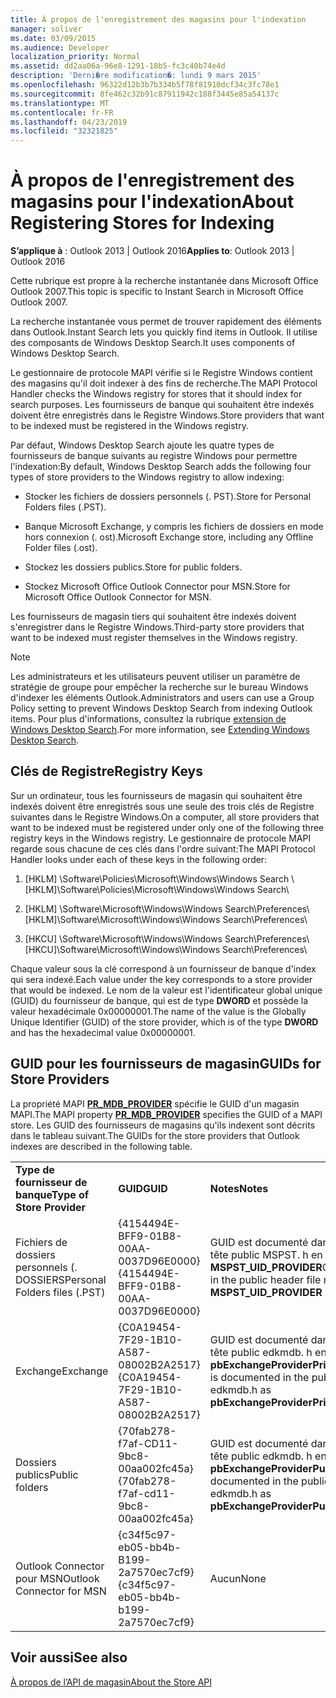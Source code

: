 ```yaml
---
title: À propos de l'enregistrement des magasins pour l'indexation
manager: soliver
ms.date: 03/09/2015
ms.audience: Developer
localization_priority: Normal
ms.assetid: dd2aa06a-96e8-1291-18b5-fc3c40b74e4d
description: 'Derni�re modification�: lundi 9 mars 2015'
ms.openlocfilehash: 96322d12b3b7b334b5f78f81910dcf34c3fc78e1
ms.sourcegitcommit: 8fe462c32b91c87911942c188f3445e85a54137c
ms.translationtype: MT
ms.contentlocale: fr-FR
ms.lasthandoff: 04/23/2019
ms.locfileid: "32321825"
---
```

# <a name="about-registering-stores-for-indexing"></a><span data-ttu-id="465de-103">À propos de l'enregistrement des magasins pour l'indexation</span><span class="sxs-lookup"><span data-stu-id="465de-103">About Registering Stores for Indexing</span></span>

  
  
<span data-ttu-id="465de-104">**S’applique à** : Outlook 2013 | Outlook 2016</span><span class="sxs-lookup"><span data-stu-id="465de-104">**Applies to**: Outlook 2013 | Outlook 2016</span></span> 
  
<span data-ttu-id="465de-105">Cette rubrique est propre à la recherche instantanée dans Microsoft Office Outlook 2007.</span><span class="sxs-lookup"><span data-stu-id="465de-105">This topic is specific to Instant Search in Microsoft Office Outlook 2007.</span></span>
  
<span data-ttu-id="465de-106">La recherche instantanée vous permet de trouver rapidement des éléments dans Outlook.</span><span class="sxs-lookup"><span data-stu-id="465de-106">Instant Search lets you quickly find items in Outlook.</span></span> <span data-ttu-id="465de-107">Il utilise des composants de Windows Desktop Search.</span><span class="sxs-lookup"><span data-stu-id="465de-107">It uses components of Windows Desktop Search.</span></span>
  
<span data-ttu-id="465de-108">Le gestionnaire de protocole MAPI vérifie si le Registre Windows contient des magasins qu'il doit indexer à des fins de recherche.</span><span class="sxs-lookup"><span data-stu-id="465de-108">The MAPI Protocol Handler checks the Windows registry for stores that it should index for search purposes.</span></span> <span data-ttu-id="465de-109">Les fournisseurs de banque qui souhaitent être indexés doivent être enregistrés dans le Registre Windows.</span><span class="sxs-lookup"><span data-stu-id="465de-109">Store providers that want to be indexed must be registered in the Windows registry.</span></span>
  
<span data-ttu-id="465de-110">Par défaut, Windows Desktop Search ajoute les quatre types de fournisseurs de banque suivants au registre Windows pour permettre l'indexation:</span><span class="sxs-lookup"><span data-stu-id="465de-110">By default, Windows Desktop Search adds the following four types of store providers to the Windows registry to allow indexing:</span></span>
  
- <span data-ttu-id="465de-111">Stocker les fichiers de dossiers personnels (. PST).</span><span class="sxs-lookup"><span data-stu-id="465de-111">Store for Personal Folders files (.PST).</span></span>
    
-  <span data-ttu-id="465de-112">Banque Microsoft Exchange, y compris les fichiers de dossiers en mode hors connexion (. ost).</span><span class="sxs-lookup"><span data-stu-id="465de-112">Microsoft Exchange store, including any Offline Folder files (.ost).</span></span> 
    
-  <span data-ttu-id="465de-113">Stockez les dossiers publics.</span><span class="sxs-lookup"><span data-stu-id="465de-113">Store for public folders.</span></span> 
    
-  <span data-ttu-id="465de-114">Stockez Microsoft Office Outlook Connector pour MSN.</span><span class="sxs-lookup"><span data-stu-id="465de-114">Store for Microsoft Office Outlook Connector for MSN.</span></span> 
    
 <span data-ttu-id="465de-115">Les fournisseurs de magasin tiers qui souhaitent être indexés doivent s'enregistrer dans le Registre Windows.</span><span class="sxs-lookup"><span data-stu-id="465de-115">Third-party store providers that want to be indexed must register themselves in the Windows registry.</span></span> 
  
> [!NOTE]
> <span data-ttu-id="465de-116">Les administrateurs et les utilisateurs peuvent utiliser un paramètre de stratégie de groupe pour empêcher la recherche sur le bureau Windows d'indexer les éléments Outlook.</span><span class="sxs-lookup"><span data-stu-id="465de-116">Administrators and users can use a Group Policy setting to prevent Windows Desktop Search from indexing Outlook items.</span></span> <span data-ttu-id="465de-117">Pour plus d'informations, consultez la rubrique [extension de Windows Desktop Search](https://msdn.microsoft.com/library/2eab146a-8516-4b95-b73c-ca7f980ba233%28Office.15%29.aspx).</span><span class="sxs-lookup"><span data-stu-id="465de-117">For more information, see [Extending Windows Desktop Search](https://msdn.microsoft.com/library/2eab146a-8516-4b95-b73c-ca7f980ba233%28Office.15%29.aspx).</span></span> 
  
## <a name="registry-keys"></a><span data-ttu-id="465de-118">Clés de Registre</span><span class="sxs-lookup"><span data-stu-id="465de-118">Registry Keys</span></span>

<span data-ttu-id="465de-119">Sur un ordinateur, tous les fournisseurs de magasin qui souhaitent être indexés doivent être enregistrés sous une seule des trois clés de Registre suivantes dans le Registre Windows.</span><span class="sxs-lookup"><span data-stu-id="465de-119">On a computer, all store providers that want to be indexed must be registered under only one of the following three registry keys in the Windows registry.</span></span> <span data-ttu-id="465de-120">Le gestionnaire de protocole MAPI regarde sous chacune de ces clés dans l'ordre suivant:</span><span class="sxs-lookup"><span data-stu-id="465de-120">The MAPI Protocol Handler looks under each of these keys in the following order:</span></span>
  
1. <span data-ttu-id="465de-121">[HKLM] \Software\Policies\Microsoft\Windows\Windows Search \\</span><span class="sxs-lookup"><span data-stu-id="465de-121">[HKLM]\Software\Policies\Microsoft\Windows\Windows Search\\</span></span>
    
2. <span data-ttu-id="465de-122">[HKLM] \Software\Microsoft\Windows\Windows Search\Preferences\\</span><span class="sxs-lookup"><span data-stu-id="465de-122">[HKLM]\Software\Microsoft\Windows\Windows Search\Preferences\\</span></span>
    
3. <span data-ttu-id="465de-123">[HKCU] \Software\Microsoft\Windows\Windows Search\Preferences\\</span><span class="sxs-lookup"><span data-stu-id="465de-123">[HKCU]\Software\Microsoft\Windows\Windows Search\Preferences\\</span></span>
    
 <span data-ttu-id="465de-124">Chaque valeur sous la clé correspond à un fournisseur de banque d'index qui sera indexé.</span><span class="sxs-lookup"><span data-stu-id="465de-124">Each value under the key corresponds to a store provider that would be indexed.</span></span> <span data-ttu-id="465de-125">Le nom de la valeur est l'identificateur global unique (GUID) du fournisseur de banque, qui est de type **DWORD** et possède la valeur hexadécimale 0x00000001.</span><span class="sxs-lookup"><span data-stu-id="465de-125">The name of the value is the Globally Unique Identifier (GUID) of the store provider, which is of the type **DWORD** and has the hexadecimal value 0x00000001.</span></span> 
  
## <a name="guids-for-store-providers"></a><span data-ttu-id="465de-126">GUID pour les fournisseurs de magasin</span><span class="sxs-lookup"><span data-stu-id="465de-126">GUIDs for Store Providers</span></span>

<span data-ttu-id="465de-127">La propriété MAPI **[PR_MDB_PROVIDER](pidtagstoreprovider-canonical-property.md)** spécifie le GUID d'un magasin MAPI.</span><span class="sxs-lookup"><span data-stu-id="465de-127">The MAPI property **[PR_MDB_PROVIDER](pidtagstoreprovider-canonical-property.md)** specifies the GUID of a MAPI store.</span></span> <span data-ttu-id="465de-128">Les GUID des fournisseurs de magasins qu'ils indexent sont décrits dans le tableau suivant.</span><span class="sxs-lookup"><span data-stu-id="465de-128">The GUIDs for the store providers that Outlook indexes are described in the following table.</span></span> 
  
||||
|:-----|:-----|:-----|
|<span data-ttu-id="465de-129">**Type de fournisseur de banque**</span><span class="sxs-lookup"><span data-stu-id="465de-129">**Type of Store Provider**</span></span> <br/> |<span data-ttu-id="465de-130">**GUID**</span><span class="sxs-lookup"><span data-stu-id="465de-130">**GUID**</span></span> <br/> |<span data-ttu-id="465de-131">**Notes**</span><span class="sxs-lookup"><span data-stu-id="465de-131">**Notes**</span></span> <br/> |
|<span data-ttu-id="465de-132">Fichiers de dossiers personnels (. DOSSIERS</span><span class="sxs-lookup"><span data-stu-id="465de-132">Personal Folders files (.PST)</span></span>  <br/> |<span data-ttu-id="465de-133">{4154494E-BFF9-01B8-00AA-0037D96E0000}</span><span class="sxs-lookup"><span data-stu-id="465de-133">{4154494E-BFF9-01B8-00AA-0037D96E0000}</span></span>  <br/> |<span data-ttu-id="465de-134">GUID est documenté dans le fichier d'en-tête public MSPST. h en tant que **MSPST_UID_PROVIDER**</span><span class="sxs-lookup"><span data-stu-id="465de-134">GUID is documented in the public header file mspst.h as **MSPST_UID_PROVIDER**</span></span> <br/> |
|<span data-ttu-id="465de-135">Exchange</span><span class="sxs-lookup"><span data-stu-id="465de-135">Exchange</span></span>  <br/> |<span data-ttu-id="465de-136">{C0A19454-7F29-1B10-A587-08002B2A2517}</span><span class="sxs-lookup"><span data-stu-id="465de-136">{C0A19454-7F29-1B10-A587-08002B2A2517}</span></span>  <br/> |<span data-ttu-id="465de-137">GUID est documenté dans le fichier d'en-tête public edkmdb. h en tant que **pbExchangeProviderPrimaryUserGuid**</span><span class="sxs-lookup"><span data-stu-id="465de-137">GUID is documented in the public header file edkmdb.h as **pbExchangeProviderPrimaryUserGuid**</span></span> <br/> |
|<span data-ttu-id="465de-138">Dossiers publics</span><span class="sxs-lookup"><span data-stu-id="465de-138">Public folders</span></span>  <br/> |<span data-ttu-id="465de-139">{70fab278-f7af-CD11-9bc8-00aa002fc45a}</span><span class="sxs-lookup"><span data-stu-id="465de-139">{70fab278-f7af-cd11-9bc8-00aa002fc45a}</span></span>  <br/> |<span data-ttu-id="465de-140">GUID est documenté dans le fichier d'en-tête public edkmdb. h en tant que **pbExchangeProviderPublicGuid**</span><span class="sxs-lookup"><span data-stu-id="465de-140">GUID is documented in the public header file edkmdb.h as **pbExchangeProviderPublicGuid**</span></span> <br/> |
|<span data-ttu-id="465de-141">Outlook Connector pour MSN</span><span class="sxs-lookup"><span data-stu-id="465de-141">Outlook Connector for MSN</span></span>  <br/> |<span data-ttu-id="465de-142">{c34f5c97-eb05-bb4b-B199-2a7570ec7cf9}</span><span class="sxs-lookup"><span data-stu-id="465de-142">{c34f5c97-eb05-bb4b-b199-2a7570ec7cf9}</span></span>  <br/> |<span data-ttu-id="465de-143">Aucun</span><span class="sxs-lookup"><span data-stu-id="465de-143">None</span></span>  <br/> |
   
## <a name="see-also"></a><span data-ttu-id="465de-144">Voir aussi</span><span class="sxs-lookup"><span data-stu-id="465de-144">See also</span></span>



[<span data-ttu-id="465de-145">À propos de l’API de magasin</span><span class="sxs-lookup"><span data-stu-id="465de-145">About the Store API</span></span>](about-the-store-api.md)

